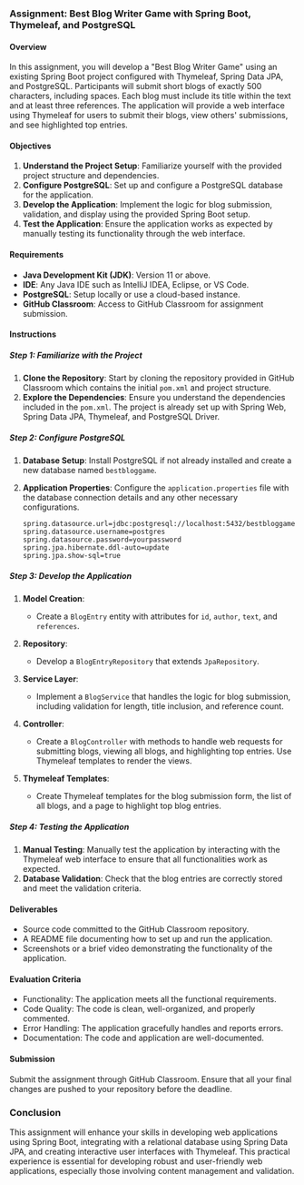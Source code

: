 ### Assignment: Best Blog Writer Game with Spring Boot, Thymeleaf, and PostgreSQL

#### Overview

In this assignment, you will develop a "Best Blog Writer Game" using an existing Spring Boot project configured with Thymeleaf, Spring Data JPA, and PostgreSQL. Participants will submit short blogs of exactly 500 characters, including spaces. Each blog must include its title within the text and at least three references. The application will provide a web interface using Thymeleaf for users to submit their blogs, view others' submissions, and see highlighted top entries.

#### Objectives

1. **Understand the Project Setup**: Familiarize yourself with the provided project structure and dependencies.
2. **Configure PostgreSQL**: Set up and configure a PostgreSQL database for the application.
3. **Develop the Application**: Implement the logic for blog submission, validation, and display using the provided Spring Boot setup.
4. **Test the Application**: Ensure the application works as expected by manually testing its functionality through the web interface.

#### Requirements

- **Java Development Kit (JDK)**: Version 11 or above.
- **IDE**: Any Java IDE such as IntelliJ IDEA, Eclipse, or VS Code.
- **PostgreSQL**: Setup locally or use a cloud-based instance.
- **GitHub Classroom**: Access to GitHub Classroom for assignment submission.

#### Instructions

##### Step 1: Familiarize with the Project

1. **Clone the Repository**: Start by cloning the repository provided in GitHub Classroom which contains the initial `pom.xml` and project structure.
2. **Explore the Dependencies**: Ensure you understand the dependencies included in the `pom.xml`. The project is already set up with Spring Web, Spring Data JPA, Thymeleaf, and PostgreSQL Driver.

##### Step 2: Configure PostgreSQL

1. **Database Setup**: Install PostgreSQL if not already installed and create a new database named `bestbloggame`.
2. **Application Properties**: Configure the `application.properties` file with the database connection details and any other necessary configurations.

   ```properties
   spring.datasource.url=jdbc:postgresql://localhost:5432/bestbloggame
   spring.datasource.username=postgres
   spring.datasource.password=yourpassword
   spring.jpa.hibernate.ddl-auto=update
   spring.jpa.show-sql=true
   ```

##### Step 3: Develop the Application

1. **Model Creation**:
    - Create a `BlogEntry` entity with attributes for `id`, `author`, `text`, and `references`.

2. **Repository**:
    - Develop a `BlogEntryRepository` that extends `JpaRepository`.

3. **Service Layer**:
    - Implement a `BlogService` that handles the logic for blog submission, including validation for length, title inclusion, and reference count.

4. **Controller**:
    - Create a `BlogController` with methods to handle web requests for submitting blogs, viewing all blogs, and highlighting top entries. Use Thymeleaf templates to render the views.

5. **Thymeleaf Templates**:
    - Create Thymeleaf templates for the blog submission form, the list of all blogs, and a page to highlight top blog entries.

##### Step 4: Testing the Application

1. **Manual Testing**: Manually test the application by interacting with the Thymeleaf web interface to ensure that all functionalities work as expected.
2. **Database Validation**: Check that the blog entries are correctly stored and meet the validation criteria.

#### Deliverables

- Source code committed to the GitHub Classroom repository.
- A README file documenting how to set up and run the application.
- Screenshots or a brief video demonstrating the functionality of the application.

#### Evaluation Criteria

- Functionality: The application meets all the functional requirements.
- Code Quality: The code is clean, well-organized, and properly commented.
- Error Handling: The application gracefully handles and reports errors.
- Documentation: The code and application are well-documented.

#### Submission

Submit the assignment through GitHub Classroom. Ensure that all your final changes are pushed to your repository before the deadline.

### Conclusion

This assignment will enhance your skills in developing web applications using Spring Boot, integrating with a relational database using Spring Data JPA, and creating interactive user interfaces with Thymeleaf. This practical experience is essential for developing robust and user-friendly web applications, especially those involving content management and validation.